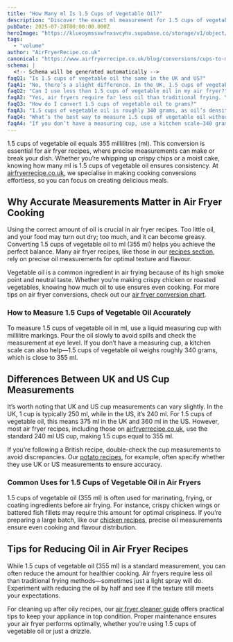 ```yaml
---
title: "How Many ml Is 1.5 Cups of Vegetable Oil?"
description: "Discover the exact ml measurement for 1.5 cups of vegetable oil with our easy conversion guide—perfect for air fryer recipes!"
pubDate: 2025-07-28T00:00:00.000Z
heroImage: "https://klueoymssxwfnxsvcyhv.supabase.co/storage/v1/object/public/Shmucket/how-many-ml-is-1-5-cups-vegetable-oil.webp"
tags:
  - "volume"
author: "AirFryerRecipe.co.uk"
canonical: "https://www.airfryerrecipe.co.uk/blog/conversions/cups-to-ml/how-many-ml-is-1-5-cups-vegetable-oil"
schema: |
  <!-- Schema will be generated automatically -->
faqQ1: "Is 1.5 cups of vegetable oil the same in the UK and US?"
faqA1: "No, there’s a slight difference. In the UK, 1.5 cups of vegetable oil equals 375 ml, while in the US, it’s 360 ml. Most air fryer recipes use the US measurement (240 ml per cup), making 1.5 cups 355 ml. Always check the recipe’s origin to ensure accuracy."
faqQ2: "Can I use less than 1.5 cups of vegetable oil in my air fryer?"
faqA2: "Yes, air fryers require far less oil than traditional frying. You can often reduce the amount to a light coating or spray. Start with half the quantity and adjust based on texture preferences."
faqQ3: "How do I convert 1.5 cups of vegetable oil to grams?"
faqA3: "1.5 cups of vegetable oil is roughly 340 grams, as oil’s density is about 0.92 g/ml. For precise baking or frying, use a kitchen scale to measure the oil by weight."
faqQ4: "What’s the best way to measure 1.5 cups of vegetable oil without a measuring cup?"
faqA4: "If you don’t have a measuring cup, use a kitchen scale—340 grams equals 1.5 cups. Alternatively, a standard mug holds about 240 ml (1 US cup), so fill it 1.5 times for the correct amount."
---
```

<p>1.5 cups of vegetable oil equals 355 millilitres (ml). This conversion is essential for air fryer recipes, where precise measurements can make or break your dish. Whether you’re whipping up crispy chips or a moist cake, knowing how many ml is 1.5 cups of vegetable oil ensures consistency. At <a href=https://www.airfryerrecipe.co.uk>airfryerrecipe.co.uk</a>, we specialise in making cooking conversions effortless, so you can focus on creating delicious meals.</p>

<h2>Why Accurate Measurements Matter in Air Fryer Cooking</h2>  
<p>Using the correct amount of oil is crucial in air fryer recipes. Too little oil, and your food may turn out dry; too much, and it can become greasy. Converting 1.5 cups of vegetable oil to ml (355 ml) helps you achieve the perfect balance. Many air fryer recipes, like those in our <a href=https://www.airfryerrecipe.co.uk/recipes>recipes section</a>, rely on precise oil measurements for optimal texture and flavour.</p>  

<p>Vegetable oil is a common ingredient in air frying because of its high smoke point and neutral taste. Whether you’re making crispy chicken or roasted vegetables, knowing how much oil to use ensures even cooking. For more tips on air fryer conversions, check out our <a href=https://www.airfryerrecipe.co.uk/air-fryer-conversion-chart>air fryer conversion chart</a>.</p>  

<h3>How to Measure 1.5 Cups of Vegetable Oil Accurately</h3>  
<p>To measure 1.5 cups of vegetable oil in ml, use a liquid measuring cup with millilitre markings. Pour the oil slowly to avoid spills and check the measurement at eye level. If you don’t have a measuring cup, a kitchen scale can also help—1.5 cups of vegetable oil weighs roughly 340 grams, which is close to 355 ml.</p>  

<h2>Differences Between UK and US Cup Measurements</h2>  
<p>It’s worth noting that UK and US cup measurements can vary slightly. In the UK, 1 cup is typically 250 ml, while in the US, it’s 240 ml. For 1.5 cups of vegetable oil, this means 375 ml in the UK and 360 ml in the US. However, most air fryer recipes, including those on <a href=https://www.airfryerrecipe.co.uk>airfryerrecipe.co.uk</a>, use the standard 240 ml US cup, making 1.5 cups equal to 355 ml.</p>  

<p>If you’re following a British recipe, double-check the cup measurements to avoid discrepancies. Our <a href=https://www.airfryerrecipe.co.uk/recipe-category/potatoes>potato recipes</a>, for example, often specify whether they use UK or US measurements to ensure accuracy.</p>  

<h3>Common Uses for 1.5 Cups of Vegetable Oil in Air Fryers</h3>  
<p>1.5 cups of vegetable oil (355 ml) is often used for marinating, frying, or coating ingredients before air frying. For instance, crispy chicken wings or battered fish fillets may require this amount for optimal crispiness. If you’re preparing a large batch, like our <a href=https://www.airfryerrecipe.co.uk/recipe-category/chicken>chicken recipes</a>, precise oil measurements ensure even cooking and flavour distribution.</p>  

<h2>Tips for Reducing Oil in Air Fryer Recipes</h2>  
<p>While 1.5 cups of vegetable oil (355 ml) is a standard measurement, you can often reduce the amount for healthier cooking. Air fryers require less oil than traditional frying methods—sometimes just a light spray will do. Experiment with reducing the oil by half and see if the texture still meets your expectations.</p>  

<p>For cleaning up after oily recipes, our <a href=https://www.airfryerrecipe.co.uk/air-fryer-cleaner>air fryer cleaner guide</a> offers practical tips to keep your appliance in top condition. Proper maintenance ensures your air fryer performs optimally, whether you’re using 1.5 cups of vegetable oil or just a drizzle.</p>
